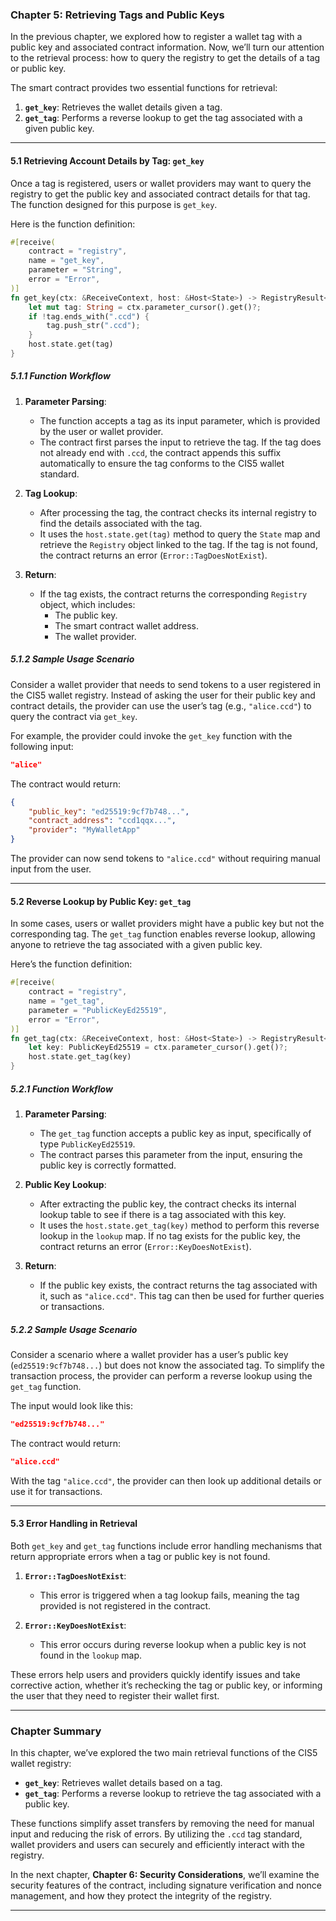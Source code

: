 ### Chapter 5: **Retrieving Tags and Public Keys**

In the previous chapter, we explored how to register a wallet tag with a public key and associated contract information. Now, we’ll turn our attention to the retrieval process: how to query the registry to get the details of a tag or public key.

The smart contract provides two essential functions for retrieval:
1. **`get_key`**: Retrieves the wallet details given a tag.
2. **`get_tag`**: Performs a reverse lookup to get the tag associated with a given public key.

---

#### 5.1 Retrieving Account Details by Tag: `get_key`

Once a tag is registered, users or wallet providers may want to query the registry to get the public key and associated contract details for that tag. The function designed for this purpose is `get_key`.

Here is the function definition:

```rust
#[receive(
    contract = "registry",
    name = "get_key",
    parameter = "String",
    error = "Error",
)]
fn get_key(ctx: &ReceiveContext, host: &Host<State>) -> RegistryResult<Registry> {
    let mut tag: String = ctx.parameter_cursor().get()?;
    if !tag.ends_with(".ccd") {
        tag.push_str(".ccd");
    }
    host.state.get(tag)
}
```

##### 5.1.1 Function Workflow

1. **Parameter Parsing**: 
   - The function accepts a tag as its input parameter, which is provided by the user or wallet provider.
   - The contract first parses the input to retrieve the tag. If the tag does not already end with `.ccd`, the contract appends this suffix automatically to ensure the tag conforms to the CIS5 wallet standard.

2. **Tag Lookup**: 
   - After processing the tag, the contract checks its internal registry to find the details associated with the tag. 
   - It uses the `host.state.get(tag)` method to query the `State` map and retrieve the `Registry` object linked to the tag. If the tag is not found, the contract returns an error (`Error::TagDoesNotExist`).

3. **Return**: 
   - If the tag exists, the contract returns the corresponding `Registry` object, which includes:
     - The public key.
     - The smart contract wallet address.
     - The wallet provider.

##### 5.1.2 Sample Usage Scenario

Consider a wallet provider that needs to send tokens to a user registered in the CIS5 wallet registry. Instead of asking the user for their public key and contract details, the provider can use the user’s tag (e.g., `"alice.ccd"`) to query the contract via `get_key`.

For example, the provider could invoke the `get_key` function with the following input:

```json
"alice"
```

The contract would return:

```json
{
    "public_key": "ed25519:9cf7b748...",
    "contract_address": "ccd1qqx...",
    "provider": "MyWalletApp"
}
```

The provider can now send tokens to `"alice.ccd"` without requiring manual input from the user.

---

#### 5.2 Reverse Lookup by Public Key: `get_tag`

In some cases, users or wallet providers might have a public key but not the corresponding tag. The `get_tag` function enables reverse lookup, allowing anyone to retrieve the tag associated with a given public key.

Here’s the function definition:

```rust
#[receive(
    contract = "registry",
    name = "get_tag",
    parameter = "PublicKeyEd25519",
    error = "Error",
)]
fn get_tag(ctx: &ReceiveContext, host: &Host<State>) -> RegistryResult<String> {
    let key: PublicKeyEd25519 = ctx.parameter_cursor().get()?;
    host.state.get_tag(key)
}
```

##### 5.2.1 Function Workflow

1. **Parameter Parsing**:
   - The `get_tag` function accepts a public key as input, specifically of type `PublicKeyEd25519`.
   - The contract parses this parameter from the input, ensuring the public key is correctly formatted.

2. **Public Key Lookup**:
   - After extracting the public key, the contract checks its internal lookup table to see if there is a tag associated with this key.
   - It uses the `host.state.get_tag(key)` method to perform this reverse lookup in the `lookup` map. If no tag exists for the public key, the contract returns an error (`Error::KeyDoesNotExist`).

3. **Return**:
   - If the public key exists, the contract returns the tag associated with it, such as `"alice.ccd"`. This tag can then be used for further queries or transactions.

##### 5.2.2 Sample Usage Scenario

Consider a scenario where a wallet provider has a user’s public key (`ed25519:9cf7b748...`) but does not know the associated tag. To simplify the transaction process, the provider can perform a reverse lookup using the `get_tag` function.

The input would look like this:

```json
"ed25519:9cf7b748..."
```

The contract would return:

```json
"alice.ccd"
```

With the tag `"alice.ccd"`, the provider can then look up additional details or use it for transactions.

---

#### 5.3 Error Handling in Retrieval

Both `get_key` and `get_tag` functions include error handling mechanisms that return appropriate errors when a tag or public key is not found.

1. **`Error::TagDoesNotExist`**:
   - This error is triggered when a tag lookup fails, meaning the tag provided is not registered in the contract.

2. **`Error::KeyDoesNotExist`**:
   - This error occurs during reverse lookup when a public key is not found in the `lookup` map.

These errors help users and providers quickly identify issues and take corrective action, whether it’s rechecking the tag or public key, or informing the user that they need to register their wallet first.

---

### Chapter Summary

In this chapter, we’ve explored the two main retrieval functions of the CIS5 wallet registry:
- **`get_key`**: Retrieves wallet details based on a tag.
- **`get_tag`**: Performs a reverse lookup to retrieve the tag associated with a public key.

These functions simplify asset transfers by removing the need for manual input and reducing the risk of errors. By utilizing the `.ccd` tag standard, wallet providers and users can securely and efficiently interact with the registry.

In the next chapter, **Chapter 6: Security Considerations**, we’ll examine the security features of the contract, including signature verification and nonce management, and how they protect the integrity of the registry.

---